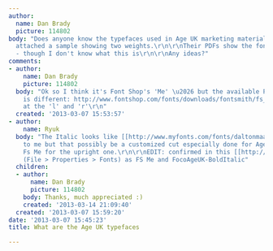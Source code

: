 ```yaml
---
author:
  name: Dan Brady
  picture: 114802
body: "Does anyone know the typefaces used in Age UK marketing materials?\r\n\r\nI've
  attached a sample showing two weights.\r\n\r\nTheir PDFs show the font as 'FSMe'
  - though I don't know what this is\r\n\r\nAny ideas?"
comments:
- author:
    name: Dan Brady
    picture: 114802
  body: "Ok so I think it's Font Shop's 'Me' \u2026 but the available Pro typeface
    is different: http://www.fontshop.com/fonts/downloads/fontsmith/fs_me_pro/\r\n\r\nlook
    at the 'l' and 'r'\r\n"
  created: '2013-03-07 15:53:57'
- author:
    name: Ryuk
  body: "The Italic looks like [[http://www.myfonts.com/fonts/daltonmaag/foco|Foco]]
    to me but that possibly be a customized cut especially done for Age UK. I confirm
    Fs Me for the upright one.\r\n\r\nEDIT: confirmed in this [[http://www.ageuk.org.uk/Documents/EN-GB/Information-guides/AgeUKIG01_Staying_safe.inf.pdf|PDF]]
    (File > Properties > Fonts) as FS Me and FocoAgeUK-BoldItalic"
  children:
  - author:
      name: Dan Brady
      picture: 114802
    body: Thanks, much appreciated :)
    created: '2013-03-14 21:09:40'
  created: '2013-03-07 15:59:20'
date: '2013-03-07 15:45:23'
title: What are the Age UK typefaces

---
```

